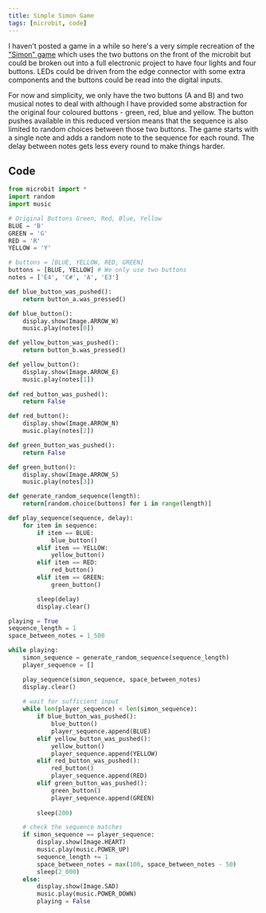 ```yaml
---
title: Simple Simon Game
tags: [microbit, code]
---
```


I haven't posted a game in a while so here's a very simple recreation of the ["Simon" game](https://en.wikipedia.org/wiki/Simon_(game)) 
which uses the two buttons on the front of the microbit but could be broken out into a full electronic 
project to have four lights and four buttons. LEDs could be driven from the edge connector with some 
extra components and the buttons could be read into the digital inputs.

For now and simplicity, we only have the two buttons (A and B) and two musical notes to deal with although I have provided some 
abstraction for the original four coloured buttons - green, red, blue and yellow. The button pushes available in this 
reduced version means that the sequence is also limited to random choices between those two buttons. The game starts 
with a single note and adds a random note to the sequence for each round. The delay between notes gets less
every round to make things harder. 

## Code

```python
from microbit import *
import random
import music

# Original Buttons Green, Red, Blue, Yellow
BLUE = 'B'
GREEN = 'G'
RED = 'R'
YELLOW = 'Y'

# buttons = [BLUE, YELLOW, RED, GREEN]
buttons = [BLUE, YELLOW] # We only use two buttons 
notes = ['E4', 'C#', 'A', 'E3']

def blue_button_was_pushed():
    return button_a.was_pressed()

def blue_button():
    display.show(Image.ARROW_W)
    music.play(notes[0])

def yellow_button_was_pushed():
    return button_b.was_pressed()

def yellow_button():
    display.show(Image.ARROW_E)
    music.play(notes[1])
    
def red_button_was_pushed():
    return False

def red_button():
    display.show(Image.ARROW_N)
    music.play(notes[2])

def green_button_was_pushed():
    return False

def green_button():
    display.show(Image.ARROW_S)
    music.play(notes[3])

def generate_random_sequence(length):
    return[random.choice(buttons) for i in range(length)]

def play_sequence(sequence, delay):
    for item in sequence:
        if item == BLUE:
            blue_button()
        elif item == YELLOW:
            yellow_button()
        elif item == RED:
            red_button()
        elif item == GREEN:
            green_button()

        sleep(delay)
        display.clear()

playing = True
sequence_length = 1
space_between_notes = 1_500

while playing:
    simon_sequence = generate_random_sequence(sequence_length)
    player_sequence = []

    play_sequence(simon_sequence, space_between_notes)
    display.clear()
    
    # wait for sufficient input
    while len(player_sequence) < len(simon_sequence):
        if blue_button_was_pushed():
            blue_button()
            player_sequence.append(BLUE)
        elif yellow_button_was_pushed():
            yellow_button()
            player_sequence.append(YELLOW)
        elif red_button_was_pushed():
            red_button()
            player_sequence.append(RED)
        elif green_button_was_pushed():
            green_button()
            player_sequence.append(GREEN)
            
        sleep(200)

    # check the sequence matches
    if simon_sequence == player_sequence:
        display.show(Image.HEART)
        music.play(music.POWER_UP)
        sequence_length += 1
        space_between_notes = max(100, space_between_notes - 50)
        sleep(2_000)
    else:
        display.show(Image.SAD)
        music.play(music.POWER_DOWN)
        playing = False
```

